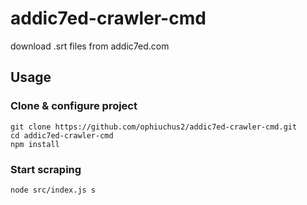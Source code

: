 # addic7ed-crawler-cmd
download .srt files from addic7ed.com

## Usage

### Clone & configure project
```
git clone https://github.com/ophiuchus2/addic7ed-crawler-cmd.git
cd addic7ed-crawler-cmd
npm install
```

### Start scraping
```
node src/index.js s
```
